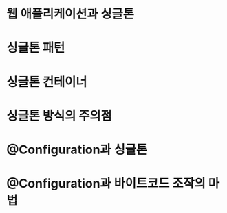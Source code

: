 # 웹 애플리케이션과 싱글톤
# 싱글톤 패턴
# 싱글톤 컨테이너
# 싱글톤 방식의 주의점
# @Configuration과 싱글톤
# @Configuration과 바이트코드 조작의 마법
